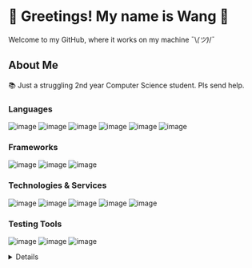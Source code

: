 # 👋 Greetings! My name is **Wang** 👋
Welcome to my GitHub, where it works on my machine  ¯\\_(ツ)_/¯

## About Me
📚 Just a struggling 2nd year Computer Science student. Pls send help.

### Languages
![image](https://img.shields.io/badge/PYTHON-%23333333?style=for-the-badge&logo=Python)
![image](https://img.shields.io/badge/JAVASCRIPT-%23333333?style=for-the-badge&logo=Javascript)
![image](https://img.shields.io/badge/C-%23333333?style=for-the-badge&logo=C&logoColor=blue)
![image](https://img.shields.io/badge/C%2B%2B-%23333333?style=for-the-badge&logo=cplusplus&logoColor=blue)
![image](https://img.shields.io/badge/C%23-%23333333?style=for-the-badge&logo=csharp&logoColor=green)
![image](https://img.shields.io/badge/MYSQL-%23333333?style=for-the-badge&logo=mysql)


### Frameworks
![image](https://img.shields.io/badge/REACT%20NATIVE-%23333333?style=for-the-badge&logo=react)
![image](https://img.shields.io/badge/EXPO-%23333333?style=for-the-badge&logo=expo)
![image](https://img.shields.io/badge/PyQT5-%23333333?style=for-the-badge&logo=qt)


### Technologies & Services
![image](https://img.shields.io/badge/Docker-%23333333?style=for-the-badge&logo=docker)
![image](https://img.shields.io/badge/FIREBASE-%23333333?style=for-the-badge&logo=firebase)
![image](https://img.shields.io/badge/Google%20Compute%20Engine-%23333333?style=for-the-badge&logo=googlecloud)
![image](https://img.shields.io/badge/OPENAI-%23333333?style=for-the-badge&logo=openai)
![image](https://img.shields.io/badge/discord.py-%23333333?style=for-the-badge&logo=discord)


### Testing Tools
![image](https://img.shields.io/badge/APACHE%20JMETER-%23333333?style=for-the-badge&logo=apachejmeter)
![image](https://img.shields.io/badge/SELENIUM-%23333333?style=for-the-badge&logo=selenium)
![image](https://img.shields.io/badge/MSTEST-%23333333?style=for-the-badge&logo=microsoft)

<details>
<p>
  <img src="https://github.com/ywang0789/ywang0789/blob/main/assets/cry.gif" width="32px">Please hire me, I'm poor<img src="https://github.com/ywang0789/ywang0789/blob/main/assets/cry.gif" width="32px">
</p>
</details>

